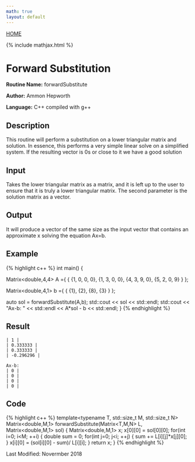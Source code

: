 ```yaml
---
math: true
layout: default
---
```

<a href="https://ammonhepworth.github.io/MATH4610/index">HOME</a>

{% include mathjax.html %}

# Forward Substitution

**Routine Name:** forwardSubstitute

**Author:** Ammon Hepworth

**Language:** C++ compiled with g++


## Description

This routine will perform a substitution on a lower triangular matrix and solution. In essence, this performs a very simple linear solve on a simplified system. If the resulting vector is 0s or close to it we have a good solution

## Input

Takes the lower triangular matrix as a matrix, and it is left up to the user to ensure that it is truly a lower triangular matrix. The second parameter is the solution matrix as a vector.

## Output

It will produce a vector of the same size as the input vector that contains an approximate x solving the equation Ax=b.

## Example

{% highlight c++ %}
int main() 
{

  Matrix<double,4,4> A ={ { {1, 0, 0, 0},
                            {1, 3, 0, 0},
                            {4, 3, 9, 0},
                            {5, 2, 0, 9} } }; 

  Matrix<double,4,1> b ={ { {1},
                            {2},
                            {8},
                            {3} } }; 

  auto sol = forwardSubstitute(A,b);
  std::cout << sol << std::endl;
  std::cout << "Ax-b: " << std::endl << A\*sol - b << std::endl;
}
{% endhighlight %}

## Result
```
| 1 |
| 0.333333 |
| 0.333333 |
| -0.296296 |

Ax-b: 
| 0 |
| 0 |
| 0 |
| 0 |
```

## Code

{% highlight c++ %}
  template<typename T, std::size_t M, std::size_t N>
Matrix<double,M,1> forwardSubstitute(Matrix<T,M,N> L, Matrix<double,M,1> sol)
{
  Matrix<double,M,1> x;
  x[0][0] = sol[0][0];
  for(int i=0; i<M; ++i)
  {
    double sum = 0;
    for(int j=0; j<i; ++j)
    {
      sum += L[i][j]*x[j][0];
    }
    x[i][0] = (sol[i][0] - sum)/ L[i][i];
  }
  return x;
}
{% endhighlight %}

Last Modified: Novermber 2018
